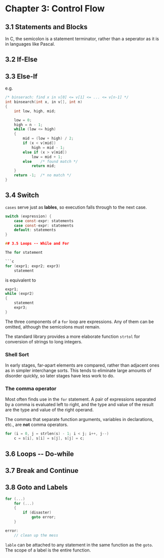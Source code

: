 # Chapter 3: Control Flow

## 3.1 Statements and Blocks

In C, the semicolon is a statement terminator, rather than a seperator as it is
in languages like Pascal.

## 3.2 If-Else

## 3.3 Else-If

e.g.

```c
/* binserach: find x in v[0] <= v[1] <= ... <= v[n-1] */
int binsearch(int x, in v[], int n)
{
    int low, high, mid;

    low = 0;
    high = n - 1;
    while (low <= high)
    {
        mid = (low + high) / 2;
        if (x < v[mid])
            high = mid - 1;
        else if (x > v[mid])
            low = mid + 1;
        else    /* found match */
            return mid;
    }
    return -1;  /* no match */
}
```

## 3.4 Switch

`cases` serve just as **lables**, so execution falls through to the next case.

```c
switch (expression) {
    case const-expr: statements
    case const-expr: statements
    default: statements
}

## 3.5 Loops -- While and For

The for statement

```c
for (expr1; expr2; expr3)
    statement
```

is equivalent to

```c
expr1;
while (expr2)
{
    statement
    expr3;
}
```

The three components of a `for` loop are expressions. Any of them can be
omitted, although the semicolons must remain.

The standard library provides a more elaborate function `strtol` for conversion
of strings to long integers.

### Shell Sort

In early stages, far-apart elements are compared, rather than adjacent ones as
in simpler interchange sorts. This tends to eliminate large amounts of disorder
quickly, so later stages have less work to do.

### The comma operator

Most often finds use in the `for` statement. A pair of expressions separated by
a comma is evaluated left to right, and the type and value of the result are the
type and value of the right operand.

The commas that separate function arguments, variables in declarations, etc.,
are **not** comma operators.

```c
for (i = 0, j = strlen(s) - 1; i < j; i++, j--)
    c = s[i], s[i] = s[j], s[j] = c;
```

## 3.6 Loops -- Do-while

## 3.7 Break and Continue

## 3.8 Goto and Labels

```c
for (...)
    for (...)
    {
        if (disaster)
            goto error;
    }

error:
    // clean up the mess
```

`lable` can be attached to any statement in the same function as the `goto`. The
scope of a label is the entire function.
